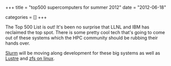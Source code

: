 +++
title = "top500 supercomputers for summer 2012"
date = "2012-06-18"


categories = []
+++

The Top 500 List is out! It's been no surprise that LLNL and IBM has
reclaimed the top spot. There is some pretty cool tech that's going to
come out of these systems which the HPC community should be rubbing
their hands over.

[Slurm](http://www.schedmd.com) will be moving along development for
these big systems as well as [Lustre](http://www.whamcloud.com) and
[zfs on linux](http://zfsonlinux.org/).
